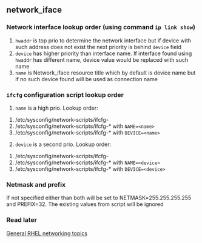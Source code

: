 ## network_iface

### Network interface lookup order (using command `ip link show`)

1. `hwaddr` is top prio to determine the network interface but if device with
  such address does not exist the next priority is behind `device` field
2. `device` has higher priority than interface name. If interface found using
  `hwaddr` has different name, device value would be replaced with such name
3. `name` is Network_iface resource title which by default is device name but
  if no such device found will be used as connection name

### `ifcfg` configuration script lookup order

1. `name` is a high prio. Lookup order:
  1) /etc/sysconfig/network-scripts/ifcfg-<name>
  2) /etc/sysconfig/network-scripts/ifcfg-* with `NAME=<name>`
  3) /etc/sysconfig/network-scripts/ifcfg-* with `DEVICE=<name>`
2. `device` is a second prio. Lookup order:
  1) /etc/sysconfig/network-scripts/ifcfg-<device>
  2) /etc/sysconfig/network-scripts/ifcfg-* with `NAME=<device>`
  3) /etc/sysconfig/network-scripts/ifcfg-* with `DEVICE=<device>`

### Netmask and prefix

If not specified either than both will be set to NETMASK=255.255.255.255 and
PREFIX=32. The existing values from script will be ignored

### Read later

[General RHEL networking topics](https://access.redhat.com/documentation/en-us/red_hat_enterprise_linux/8/html/configuring_and_managing_networking/general-rhel-networking-topics_configuring-and-managing-networking)